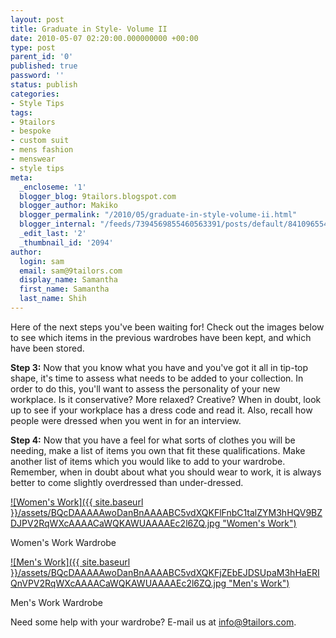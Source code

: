 ```yaml
---
layout: post
title: Graduate in Style- Volume II
date: 2010-05-07 02:20:00.000000000 +00:00
type: post
parent_id: '0'
published: true
password: ''
status: publish
categories:
- Style Tips
tags:
- 9tailors
- bespoke
- custom suit
- mens fashion
- menswear
- style tips
meta:
  _encloseme: '1'
  blogger_blog: 9tailors.blogspot.com
  blogger_author: Makiko
  blogger_permalink: "/2010/05/graduate-in-style-volume-ii.html"
  blogger_internal: "/feeds/7394569855460563391/posts/default/8410965548346775036"
  _edit_last: '2'
  _thumbnail_id: '2094'
author:
  login: sam
  email: sam@9tailors.com
  display_name: Samantha
  first_name: Samantha
  last_name: Shih
---
```

Here of the next steps you've been waiting for! Check out the images below to see which items in the previous wardrobes have been kept, and which have been stored.

**Step 3:** Now that you know what you have and you've got it all in tip-top shape, it's time to assess what needs to be added to your collection. In order to do this, you'll want to assess the personality of your new workplace. Is it conservative? More relaxed? Creative? When in doubt, look up to see if your workplace has a dress code and read it. Also, recall how people were dressed when you went in for an interview.

**Step 4:** Now that you have a feel for what sorts of clothes you will be needing, make a list of items you own that fit these qualifications. Make another list of items which you would like to add to your wardrobe. Remember, when in doubt about what you should wear to work, it is always better to come slightly overdressed than under-dressed.

[![Women's Work]({{ site.baseurl }}/assets/BQcDAAAAAwoDanBnAAAABC5vdXQKFlFnbC1talZYM3hHQV9BZDJPV2RqWXcAAAACaWQKAWUAAAAEc2l6ZQ.jpg "Women's Work")](http://www.polyvore.com/womens_work/set?.embedder=1536106&.mid=embed&id=18425889)

Women's Work Wardrobe  

[![Men's Work]({{ site.baseurl }}/assets/BQcDAAAAAwoDanBnAAAABC5vdXQKFjZEbEJDSUpaM3hHaERIQnVPV2RqWXcAAAACaWQKAWUAAAAEc2l6ZQ.jpg "Men's Work")](http://www.polyvore.com/mens_work/set?.embedder=1536106&.mid=embed&id=18425982)

Men's Work Wardrobe

Need some help with your wardrobe? E-mail us at info@9tailors.com.